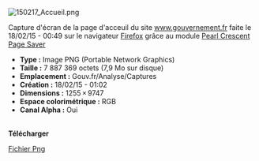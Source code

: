 ![150217_Accueil.png](/recherches/gouv.fr/sources/Analyse/Captures/150217_actu1_uncoupdoeil.png)  
  
Capture d'écran de la page d'acceuil du site <a href="http://www.gouvernement.fr/" target="blank"><i class="fa fa-external-link"></i> www.gouvernement.fr</a> faite le 18/02/15 - 00:49 sur le navigateur <a href="https://www.mozilla.org/fr/firefox/new/" target="blank"><i class="fa fa-external-link"></i> Firefox</a> grâce au module <a href="http://pearlcrescent.com/products/pagesaver/" target="blank"><i class="fa fa-external-link"></i> Pearl Crescent Page Saver</a>

* **Type :** Image PNG (Portable Network Graphics)
* **Taille :** 7 887 369 octets (7,9 Mo sur disque)
* **Emplacement :** Gouv.fr/Analyse/Captures
* **Création :** 18/02/15 - 01:02
* **Dimensions :** 1255 × 9747
* **Espace colorimétrique :** RGB
* **Canal Alpha :** Oui

&nbsp;  
**Télécharger**  

[<i class="fa fa-download"></i> Fichier Png](/recherches/gouv.fr/sources/Analyse/Captures/150217_actu1_uncoupdoeil.png)
